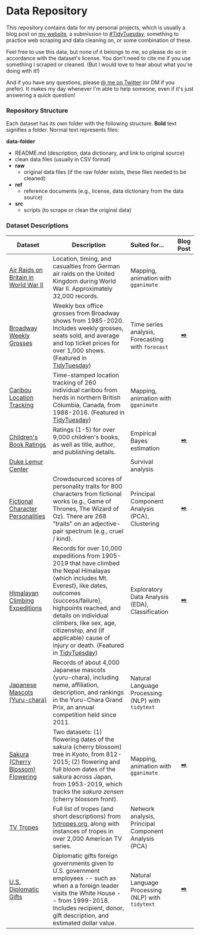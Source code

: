 # Data Repository

This repository contains data for my personal projects, which is usually a blog post on [my website](https://www.alexcookson.com/), a submission to [#TidyTuesday](https://github.com/rfordatascience/tidytuesday), something to practice web scraping and data cleaning on, or some combination of these.

Feel free to use this data, but none of it belongs to me, so please do so in accordance with the dataset's license. You don't need to cite me if you use something I scraped or cleaned. (But I would love to hear about what you're doing with it!)

And if you have any questions, please [@ me on Twitter](https://twitter.com/alexcookson) (or DM if you prefer). It makes my day whenever I'm able to help someone, even if it's just answering a quick question!



### Repository Structure

Each dataset has its own folder with the following structure. **Bold** text signifies a folder. Normal text represents files:

**data-folder**
- README.md (description, data dictionary, and link to original source)
- clean data files (usually in CSV format)
- **raw**
  - original data files (if the raw folder exists, these files needed to be cleaned)
- **ref**
  - reference documents (e.g., license, data dictionary from the data source)
- **src**
  - scripts (to scrape or clean the original data)



### Dataset Descriptions



| Dataset                                                      | Description                                                  | Suited for...                                        |                          Blog Post                           |
| ------------------------------------------------------------ | ------------------------------------------------------------ | :--------------------------------------------------- | :----------------------------------------------------------: |
| [Air Raids on Britain in World War II](./britain-bombing-ww2) | Location, timing, and casualties from German air raids on the United Kingdom during World War II. Approximately 32,000 records. | Mapping, animation with `gganimate`                  |                                                              |
| [Broadway Weekly Grosses](./broadway-grosses)                | Weekly box office grosses from Broadway shows from 1985-2020. Includes weekly grosses, seats sold, and average and top ticket prices for over 1,000 shows. (Featured in [TidyTuesday](https://github.com/rfordatascience/tidytuesday/blob/master/data/2020/2020-04-28/readme.md)) | Time series analysis, Forecasting with `forecast`    | [:black_nib:](https://www.alexcookson.com/post/most-successful-broadway-show-of-all-time/) |
| [Caribou Location Tracking](./caribou-location-tracking)     | Time-stamped location tracking of 260 individual caribou from herds in northern British Columbia, Canada, from 1988-2016. (Featured in [TidyTuesday](https://github.com/rfordatascience/tidytuesday/blob/master/data/2020/2020-06-23/readme.md)) | Mapping, animation with `gganimate`                  |                                                              |
| [Children's Book Ratings](./childrens-book-ratings)          | Ratings (1-5) for over 9,000 children's books, as well as title, author, and publishing details. | Empirical Bayes estimation                           | [:black_nib:](https://www.alexcookson.com/post/rating-childrens-books-with-empirical-bayes-estimation/) |
| [Duke Lemur Center](./duke-lemur-center)                     |                                                              | Survival analysis                                    |                                                              |
| [Fictional Character Personalities](./fictional-character-personalities) | Crowdsourced scores of personality traits for 800 characters from fictional works (e.g., Game of Thrones, The Wizard of Oz). There are 268 "traits" on an adjective-pair spectrum (e.g., cruel / kind​). | Principal Component Analysis (PCA), Clustering       | [:black_nib:](https://www.alexcookson.com/post/2020-11-19-applying-pca-to-fictional-character-personalities/) |
| [Himalayan Climbing Expeditions](./himalayan-expeditions)    | Records for over 10,000 expeditions from 1905-2019 that have climbed the Nepal Himalayas (which includes Mt. Everest), like dates, outcomes (success/failure), highpoints reached, and details on individual climbers, like sex, age, citizenship, and (if applicable) cause of injury or death. (Featured in [TidyTuesday](https://github.com/rfordatascience/tidytuesday/blob/master/data/2020/2020-09-22/readme.md)) | Exploratory Data Analysis (EDA), Classification      | [:black_nib:](https://www.alexcookson.com/post/analyzing-himalayan-peaks-first-ascents/) |
| [Japanese Mascots (Yuru-chara)](./japanese-mascots)          | Records of about 4,000 Japanese mascots (yuru-chara), including name, affiliation, description, and rankings in the Yuru-Chara Grand Prix, an annual competition held since 2011. | Natural Language Processing (NLP) with `tidytext`    |                                                              |
| [Sakura (Cherry Blossom) Flowering](./sakura-flowering)      | Two datasets: (1) flowering dates of the sakura (cherry blossom) tree in Kyoto, from 812-2015; (2) flowering and full bloom dates of the sakura across Japan, from 1953-2019, which tracks the *sakura zensen* (cherry blossom front). | Mapping, animation with `gganimate`                  | [:black_nib:](https://www.alexcookson.com/post/2020-10-18-building-an-animation-step-by-step-with-gganimate/) |
| [TV Tropes](./tv-tropes)                                     | Full list of tropes (and short descriptions) from [tvtropes.org](https://tvtropes.org/), along with instances of tropes in over 2,000 American TV series. | Network analysis, Principal Component Analysis (PCA) |                                                              |
| [U.S. Diplomatic Gifts](./us-government-gifts)               | Diplomatic gifts foreign governments given to U.S. government employees -- such as when a a foreign leader visits the White House -- from 1999-2018. Includes recipient, donor, gift description, and estimated dollar value. | Natural Language Processing (NLP) with `tidytext`    | [:black_nib:](https://www.alexcookson.com/post/what-can-we-learn-from-diplomatic-gifts/) |
